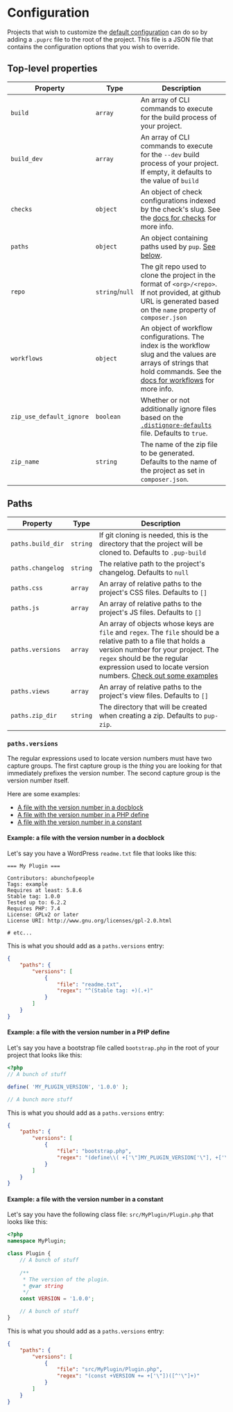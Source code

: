 # Configuration

Projects that wish to customize the [default configuration](/.puprc-defaults) can do so by adding a `.puprc` file to the
root of the project. This file is a JSON file that contains the configuration options that you wish to override.

## Top-level properties

| Property    | Type            | Description                                                                                                                                                                                   |
|-------------|-----------------|-----------------------------------------------------------------------------------------------------------------------------------------------------------------------------------------------|
| `build`     | `array`         | An array of CLI commands to execute for the build process of your project.                                                                                                                    |
| `build_dev` | `array`         | An array of CLI commands to execute for the `--dev` build process of your project. If empty, it defaults to the value of `build`                                                              |
| `checks`    | `object`        | An object of check configurations indexed by the check's slug. See the [docs for checks](/docs/checks.md) for more info.                                                                      |
| `paths`     | `object`        | An object containing paths used by `pup`. [See below](#paths).                                                                                                                                |
| `repo`      | `string`/`null` | The git repo used to clone the project in the format of `<org>/<repo>`. If not provided, at github URL is generated based on the `name` property of `composer.json`                           |
| `workflows` | `object`        | An object of workflow configurations. The index is the workflow slug and the values are arrays of strings that hold commands. See the [docs for workflows](/docs/workflows.md) for more info. |
| `zip_use_default_ignore` | `boolean`       | Whether or not additionally ignore files based on the [`.distignore-defaults`](/.distignore-defaults) file. Defaults to `true`.                                                               |
| `zip_name` | `string`        | The name of the zip file to be generated. Defaults to the name of the project as set in `composer.json`.                                                                                      |

## Paths

| Property          | Type     | Description                                                                                                                                                                                                                                                                         |
|-------------------|----------|-------------------------------------------------------------------------------------------------------------------------------------------------------------------------------------------------------------------------------------------------------------------------------------|
| `paths.build_dir` | `string` | If git cloning is needed, this is the directory that the project will be cloned to. Defaults to `.pup-build`                                                                                                                                                                        |
| `paths.changelog` | `string` | The relative path to the project's changelog. Defaults to `null`                                                                                                                                                                                                                    |
| `paths.css`       | `array`  | An array of relative paths to the project's CSS files. Defaults to `[]`                                                                                                                                                                                                             |
| `paths.js`        | `array`  | An array of relative paths to the project's JS files. Defaults to `[]`                                                                                                                                                                                                              |
| `paths.versions`  | `array`  | An array of objects whose keys are `file` and `regex`. The `file` should be a relative path to a file that holds a version number for your project. The `regex` should be the regular expression used to locate version numbers. [Check out some examples](#pathsversions-examples) |
| `paths.views`     | `array`  | An array of relative paths to the project's view files. Defaults to `[]`                                                                                                                                                                                                            |
| `paths.zip_dir`   | `string` | The directory that will be created when creating a zip. Defaults to `pup-zip`.                                                                                                                                                                                                      |


### `paths.versions`

The regular expressions used to locate version numbers must have two capture groups. The first capture group is the _thing_
you are looking for that immediately prefixes the version number. The second capture group is the version number itself.

Here are some examples:

* [A file with the version number in a docblock](#example-a-file-with-the-version-number-in-a-docblock)
* [A file with the version number in a PHP define](#example-a-file-with-the-version-number-in-a-php-define)
* [A file with the version number in a constant](#example-a-file-with-the-version-number-in-a-constant)

#### Example: a file with the version number in a docblock

Let's say you have a WordPress `readme.txt` file that looks like this:

```text
=== My Plugin ===

Contributors: abunchofpeople
Tags: example
Requires at least: 5.8.6
Stable tag: 1.0.0
Tested up to: 6.2.2
Requires PHP: 7.4
License: GPLv2 or later
License URI: http://www.gnu.org/licenses/gpl-2.0.html

# etc...
```

This is what you should add as a `paths.versions` entry:

```json
{
    "paths": {
        "versions": [
            {
                "file": "readme.txt",
                "regex": "^(Stable tag: +)(.+)"
            }
        ]
    }
}
```

#### Example: a file with the version number in a PHP define

Let's say you have a bootstrap file called `bootstrap.php` in the root of your project that looks like this:

```php
<?php
// A bunch of stuff

define( 'MY_PLUGIN_VERSION', '1.0.0' );

// A bunch more stuff
```

This is what you should add as a `paths.versions` entry:

```json
{
    "paths": {
        "versions": [
            {
                "file": "bootstrap.php",
                "regex": "(define\\( +['\"]MY_PLUGIN_VERSION['\"], +['\"])([^'\"]+)"
            }
        ]
    }
}
```

#### Example: a file with the version number in a constant

Let's say you have the following class file: `src/MyPlugin/Plugin.php` that looks like this:

```php
<?php
namespace MyPlugin;

class Plugin {
    // A bunch of stuff
    
    /**
     * The version of the plugin.
     * @var string 
     */
    const VERSION = '1.0.0';

    // A bunch of stuff
}
```

This is what you should add as a `paths.versions` entry:

```json
{
    "paths": {
        "versions": [
            {
                "file": "src/MyPlugin/Plugin.php",
                "regex": "(const +VERSION += +['\"])([^'\"]+)"
            }
        ]
    }
}
```
